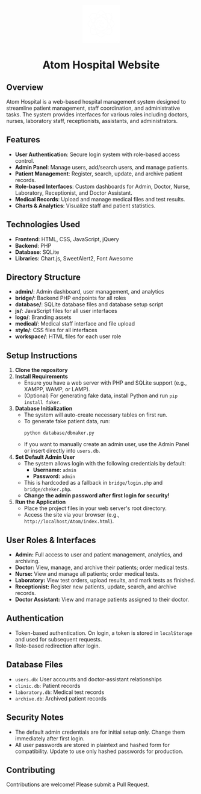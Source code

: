 <div align="center">
  <img src="logo/image.png" alt="Atom-hospital" width="100" height="100">
  <h1>Atom Hospital Website</h1>
</div>

## Overview
Atom Hospital is a web-based hospital management system designed to streamline patient management, staff coordination, and administrative tasks. The system provides interfaces for various roles including doctors, nurses, laboratory staff, receptionists, assistants, and administrators.

## Features
- **User Authentication**: Secure login system with role-based access control.
- **Admin Panel**: Manage users, add/search users, and manage patients.
- **Patient Management**: Register, search, update, and archive patient records.
- **Role-based Interfaces**: Custom dashboards for Admin, Doctor, Nurse, Laboratory, Receptionist, and Doctor Assistant.
- **Medical Records**: Upload and manage medical files and test results.
- **Charts & Analytics**: Visualize staff and patient statistics.

## Technologies Used
- **Frontend**: HTML, CSS, JavaScript, jQuery
- **Backend**: PHP
- **Database**: SQLite
- **Libraries**: Chart.js, SweetAlert2, Font Awesome

## Directory Structure
- **admin/**: Admin dashboard, user management, and analytics
- **bridge/**: Backend PHP endpoints for all roles
- **database/**: SQLite database files and database setup script
- **js/**: JavaScript files for all user interfaces
- **logo/**: Branding assets
- **medical/**: Medical staff interface and file upload
- **style/**: CSS files for all interfaces
- **workspace/**: HTML files for each user role

## Setup Instructions
1. **Clone the repository**
2. **Install Requirements**
   - Ensure you have a web server with PHP and SQLite support (e.g., XAMPP, WAMP, or LAMP).
   - (Optional) For generating fake data, install Python and run `pip install faker`.
3. **Database Initialization**
   - The system will auto-create necessary tables on first run.
   - To generate fake patient data, run:
     ```
     python database/dbmaker.py
     ```
   - If you want to manually create an admin user, use the Admin Panel or insert directly into `users.db`.
4. **Set Default Admin User**
   - The system allows login with the following credentials by default:
     - **Username:** `admin`
     - **Password:** `admin`
   - This is hardcoded as a fallback in `bridge/login.php` and `bridge/cheker.php`.
   - **Change the admin password after first login for security!**
5. **Run the Application**
   - Place the project files in your web server's root directory.
   - Access the site via your browser (e.g., `http://localhost/Atom/index.html`).

## User Roles & Interfaces
- **Admin:** Full access to user and patient management, analytics, and archiving.
- **Doctor:** View, manage, and archive their patients; order medical tests.
- **Nurse:** View and manage all patients; order medical tests.
- **Laboratory:** View test orders, upload results, and mark tests as finished.
- **Receptionist:** Register new patients, update, search, and archive records.
- **Doctor Assistant:** View and manage patients assigned to their doctor.

## Authentication
- Token-based authentication. On login, a token is stored in `localStorage` and used for subsequent requests.
- Role-based redirection after login.

## Database Files
- `users.db`: User accounts and doctor-assistant relationships
- `clinic.db`: Patient records
- `laboratory.db`: Medical test records
- `archive.db`: Archived patient records

## Security Notes
- The default admin credentials are for initial setup only. Change them immediately after first login.
- All user passwords are stored in plaintext and hashed form for compatibility. Update to use only hashed passwords for production.

## Contributing
Contributions are welcome! Please submit a Pull Request.


